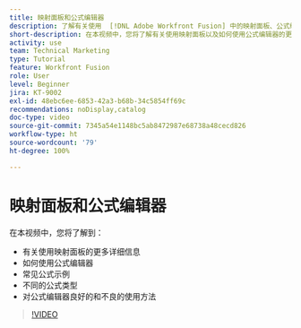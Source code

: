 ```yaml
---
title: 映射面板和公式编辑器
description: 了解有关使用  [!DNL Adobe Workfront Fusion] 中的映射面板、公式编辑器和常见公式示例的更多信息。
short-description: 在本视频中，您将了解有关使用映射面板以及如何使用公式编辑器的更多详细信息。
activity: use
team: Technical Marketing
type: Tutorial
feature: Workfront Fusion
role: User
level: Beginner
jira: KT-9002
exl-id: 48ebc6ee-6853-42a3-b68b-34c5854ff69c
recommendations: noDisplay,catalog
doc-type: video
source-git-commit: 7345a54e1148bc5ab8472987e68738a48cecd826
workflow-type: ht
source-wordcount: '79'
ht-degree: 100%

---
```


# 映射面板和公式编辑器

在本视频中，您将了解到：

* 有关使用映射面板的更多详细信息
* 如何使用公式编辑器
* 常见公式示例
* 不同的公式类型
* 对公式编辑器良好的和不良的使用方法

>[!VIDEO](https://video.tv.adobe.com/v/335262/?quality=12&learn=on)
